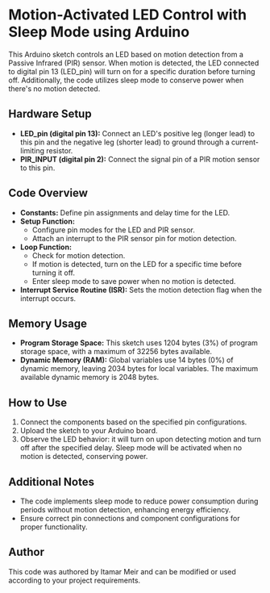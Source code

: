# Motion-Activated LED Control with Sleep Mode using Arduino

This Arduino sketch controls an LED based on motion detection from a Passive Infrared (PIR) sensor. When motion is detected, the LED connected to digital pin 13 (LED_pin) will turn on for a specific duration before turning off. Additionally, the code utilizes sleep mode to conserve power when there's no motion detected.

## Hardware Setup
- **LED_pin (digital pin 13):** Connect an LED's positive leg (longer lead) to this pin and the negative leg (shorter lead) to ground through a current-limiting resistor.
- **PIR_INPUT (digital pin 2):** Connect the signal pin of a PIR motion sensor to this pin.

## Code Overview
- **Constants:** Define pin assignments and delay time for the LED.
- **Setup Function:**
  - Configure pin modes for the LED and PIR sensor.
  - Attach an interrupt to the PIR sensor pin for motion detection.
- **Loop Function:**
  - Check for motion detection.
  - If motion is detected, turn on the LED for a specific time before turning it off.
  - Enter sleep mode to save power when no motion is detected.
- **Interrupt Service Routine (ISR):** Sets the motion detection flag when the interrupt occurs.

## Memory Usage
- **Program Storage Space:** This sketch uses 1204 bytes (3%) of program storage space, with a maximum of 32256 bytes available.
- **Dynamic Memory (RAM):** Global variables use 14 bytes (0%) of dynamic memory, leaving 2034 bytes for local variables. The maximum available dynamic memory is 2048 bytes.

## How to Use
1. Connect the components based on the specified pin configurations.
2. Upload the sketch to your Arduino board.
3. Observe the LED behavior: it will turn on upon detecting motion and turn off after the specified delay. Sleep mode will be activated when no motion is detected, conserving power.

## Additional Notes
- The code implements sleep mode to reduce power consumption during periods without motion detection, enhancing energy efficiency.
- Ensure correct pin connections and component configurations for proper functionality.

## Author
This code was authored by Itamar Meir and can be modified or used according to your project requirements.
